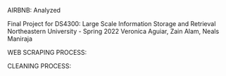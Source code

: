 AIRBNB: Analyzed

Final Project for DS4300: Large Scale Information Storage and Retrieval
Northeastern University - Spring 2022
Veronica Aguiar, Zain Alam, Neals Maniraja 


WEB SCRAPING PROCESS:




CLEANING PROCESS:
